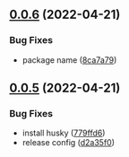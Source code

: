 ## [0.0.6](https://github.com/tpx91/tpxrx/compare/v0.0.5...v0.0.6) (2022-04-21)


### Bug Fixes

* package name ([8ca7a79](https://github.com/tpx91/tpxrx/commit/8ca7a798fd116bbdd8a0a131aa96cf08c5c19398))

## [0.0.5](https://github.com/tpx91/tpxrx/compare/v0.0.4...v0.0.5) (2022-04-21)


### Bug Fixes

* install husky ([779ffd6](https://github.com/tpx91/tpxrx/commit/779ffd64208ef2e77dd8db350bb5c1087363e02d))
* release config ([d2a35f0](https://github.com/tpx91/tpxrx/commit/d2a35f0177bf7b2ff0411b7387c7f9f9cdf1a979))
